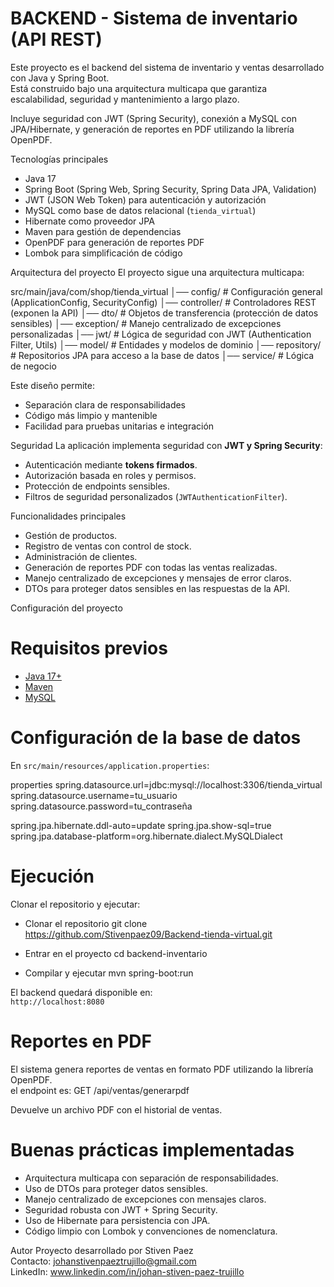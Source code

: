 # BACKEND - Sistema de inventario (API REST)

Este proyecto es el backend del sistema de inventario y ventas desarrollado con Java y Spring Boot.  
Está construido bajo una arquitectura multicapa que garantiza escalabilidad, seguridad y mantenimiento a largo plazo.  

Incluye seguridad con JWT (Spring Security), conexión a MySQL con JPA/Hibernate, y generación de reportes en PDF utilizando la librería OpenPDF.  

Tecnologías principales
- Java 17  
- Spring Boot (Spring Web, Spring Security, Spring Data JPA, Validation)  
- JWT (JSON Web Token) para autenticación y autorización  
- MySQL como base de datos relacional (`tienda_virtual`)  
- Hibernate como proveedor JPA  
- Maven para gestión de dependencias  
- OpenPDF para generación de reportes PDF  
- Lombok para simplificación de código

Arquitectura del proyecto
El proyecto sigue una arquitectura multicapa:

src/main/java/com/shop/tienda_virtual
│── config/          # Configuración general (ApplicationConfig, SecurityConfig)
│── controller/      # Controladores REST (exponen la API)
│── dto/             # Objetos de transferencia (protección de datos sensibles)
│── exception/       # Manejo centralizado de excepciones personalizadas
│── jwt/             # Lógica de seguridad con JWT (Authentication Filter, Utils)
│── model/           # Entidades y modelos de dominio
│── repository/      # Repositorios JPA para acceso a la base de datos
│── service/         # Lógica de negocio

Este diseño permite:  
- Separación clara de responsabilidades
- Código más limpio y mantenible
- Facilidad para pruebas unitarias e integración  

Seguridad
La aplicación implementa seguridad con **JWT y Spring Security**:  
- Autenticación mediante **tokens firmados**.  
- Autorización basada en roles y permisos.  
- Protección de endpoints sensibles.  
- Filtros de seguridad personalizados (`JWTAuthenticationFilter`).  

Funcionalidades principales
- Gestión de productos.  
- Registro de ventas con control de stock.  
- Administración de clientes.  
- Generación de reportes PDF con todas las ventas realizadas.  
- Manejo centralizado de excepciones y mensajes de error claros.  
- DTOs para proteger datos sensibles en las respuestas de la API.  

Configuración del proyecto
# Requisitos previos
- [Java 17+](https://www.oracle.com/java/technologies/javase/jdk17-archive-downloads.html)  
- [Maven](https://maven.apache.org/)  
- [MySQL](https://dev.mysql.com/downloads/)  

# Configuración de la base de datos
En `src/main/resources/application.properties`:

properties
spring.datasource.url=jdbc:mysql://localhost:3306/tienda_virtual
spring.datasource.username=tu_usuario
spring.datasource.password=tu_contraseña

spring.jpa.hibernate.ddl-auto=update
spring.jpa.show-sql=true
spring.jpa.database-platform=org.hibernate.dialect.MySQLDialect

# Ejecución
Clonar el repositorio y ejecutar:

- Clonar el repositorio
git clone https://github.com/Stivenpaez09/Backend-tienda-virtual.git

- Entrar en el proyecto
cd backend-inventario

- Compilar y ejecutar
mvn spring-boot:run

El backend quedará disponible en:  
 `http://localhost:8080`

# Reportes en PDF
El sistema genera reportes de ventas en formato PDF utilizando la librería OpenPDF.  
el endpoint es: GET /api/ventas/generarpdf

Devuelve un archivo PDF con el historial de ventas.  

# Buenas prácticas implementadas
- Arquitectura multicapa con separación de responsabilidades.  
- Uso de DTOs para proteger datos sensibles.  
- Manejo centralizado de excepciones con mensajes claros.  
- Seguridad robusta con JWT + Spring Security.  
- Uso de Hibernate para persistencia con JPA.  
- Código limpio con Lombok y convenciones de nomenclatura.  

Autor
Proyecto desarrollado por Stiven Paez  
Contacto: johanstivenpaeztrujillo@gmail.com  
LinkedIn: www.linkedin.com/in/johan-stiven-paez-trujillo
